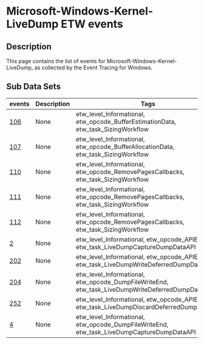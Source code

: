 # Microsoft-Windows-Kernel-LiveDump ETW events

## Description
This page contains the list of events for Microsoft-Windows-Kernel-LiveDump, as collected by the Event Tracing for Windows.

## Sub Data Sets
|events|Description|Tags|
|---|---|---|
|[106](events/event-106.md)|None|etw_level_Informational, etw_opcode_BufferEstimationData, etw_task_SizingWorkflow|
|[107](events/event-107.md)|None|etw_level_Informational, etw_opcode_BufferAllocationData, etw_task_SizingWorkflow|
|[110](events/event-110.md)|None|etw_level_Informational, etw_opcode_RemovePagesCallbacks, etw_task_SizingWorkflow|
|[111](events/event-111.md)|None|etw_level_Informational, etw_opcode_RemovePagesCallbacks, etw_task_SizingWorkflow|
|[112](events/event-112.md)|None|etw_level_Informational, etw_opcode_RemovePagesCallbacks, etw_task_SizingWorkflow|
|[2](events/event-2.md)|None|etw_level_Informational, etw_opcode_APIEnd, etw_task_LiveDumpCaptureDumpDataAPI|
|[202](events/event-202.md)|None|etw_level_Informational, etw_opcode_APIEnd, etw_task_LiveDumpWriteDeferredDumpDataAPI|
|[204](events/event-204.md)|None|etw_level_Informational, etw_opcode_DumpFileWriteEnd, etw_task_LiveDumpWriteDeferredDumpDataAPI|
|[252](events/event-252.md)|None|etw_level_Informational, etw_opcode_APIEnd, etw_task_LiveDumpDiscardDeferredDumpDataAPI|
|[4](events/event-4.md)|None|etw_level_Informational, etw_opcode_DumpFileWriteEnd, etw_task_LiveDumpCaptureDumpDataAPI|
